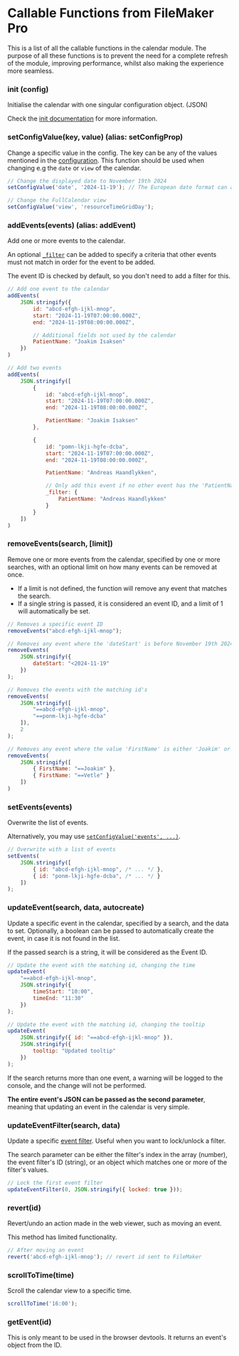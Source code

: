# Callable Functions from FileMaker Pro
This is a list of all the callable functions in the calendar module. The purpose of all these functions is to prevent the need for a complete refresh of the module, improving performance, whilst also making the experience more seamless.

### init (config)
Initialise the calendar with one singular configuration object. (JSON)

Check the [init documentation](./init.md) for more information.

### setConfigValue(key, value) (alias: setConfigProp)
Change a specific value in the config. The key can be any of the values mentioned in the [configuration](./init.md#json-structure). This function should be used when changing e.g the `date` or `view` of the calendar.

```js
// Change the displayed date to November 19th 2024
setConfigValue('date', '2024-11-19'); // The European date format can also be passed here (19.11.2024)

// Change the FullCalendar view
setConfigValue('view', 'resourceTimeGridDay');
```

### addEvents(events) (alias: addEvent)
Add one or more events to the calendar.

An optional [`_filter`](./_filter.md) can be added to specify a criteria
that other events must not match in order for the event to be added.

The event ID is checked by default, so you don't need to add a filter for this.

```js
// Add one event to the calendar
addEvents(
    JSON.stringify({
        id: "abcd-efgh-ijkl-mnop",
        start: "2024-11-19T07:00:00.000Z",
        end: "2024-11-19T08:00:00.000Z",

        // Additional fields not used by the calendar
        PatientName: "Joakim Isaksen"
    })
)

// Add two events
addEvents(
    JSON.stringify([
        {
            id: "abcd-efgh-ijkl-mnop",
            start: "2024-11-19T07:00:00.000Z",
            end: "2024-11-19T08:00:00.000Z",

            PatientName: "Joakim Isaksen"
        },

        {
            id: "pomn-lkji-hgfe-dcba",
            start: "2024-11-19T07:00:00.000Z",
            end: "2024-11-19T08:00:00.000Z",

            PatientName: "Andreas Haandlykken",

            // Only add this event if no other event has the 'PatientName' as 'Andreas Haandlykken'
            _filter: {
                PatientName: "Andreas Haandlykken"
            }
        }
    ])
)
```

### removeEvents(search, [limit])
Remove one or more events from the calendar, specified by one or more searches, with an optional limit on how many events can be removed at once.

- If a limit is not defined, the function will remove any event that matches the search.
- If a single string is passed, it is considered an event ID, and a limit of 1 will automatically be set.

```js
// Removes a specific event ID
removeEvents("abcd-efgh-ijkl-mnop");

// Removes any event where the 'dateStart' is before November 19th 2024
removeEvents(
    JSON.stringify({
        dateStart: "<2024-11-19"
    })
);

// Removes the events with the matching id's
removeEvents(
    JSON.stringify([
        "==abcd-efgh-ijkl-mnop",
        "==ponm-lkji-hgfe-dcba"
    ]),
    2
);

// Removes any event where the value 'FirstName' is either 'Joakim' or 'Vetle'
removeEvents(
    JSON.stringify([
        { FirstName: "==Joakim" },
        { FirstName: "==Vetle" }
    ])
)
```

### setEvents(events)
Overwrite the list of events.

Alternatively, you may use [`setConfigValue('events', ...)`](#setconfigvaluekey-value).

```js
// Overwrite with a list of events
setEvents(
    JSON.stringify([
        { id: "abcd-efgh-ijkl-mnop", /* ... */ },
        { id: "ponm-lkji-hgfe-dcba", /* ... */ }
    ])
);
```

### updateEvent(search, data, autocreate)
Update a specific event in the calendar, specified by a search, and the data to set. Optionally, a boolean can be passed to automatically create the event, in case it is not found in the list.

If the passed search is a string, it will be considered as the Event ID.

```js
// Update the event with the matching id, changing the time
updateEvent(
    "==abcd-efgh-ijkl-mnop",
    JSON.stringify({
        timeStart: "10:00",
        timeEnd: "11:30"
    })
);

// Update the event with the matching id, changing the tooltip
updateEvent(
    JSON.stringify({ id: "==abcd-efgh-ijkl-mnop" }),
    JSON.stringify({
        tooltip: "Updated tooltip"
    })
);
```

If the search returns more than one event, a warning will be logged to the console, and the change will not be performed.

**The entire event's JSON can be passed as the second parameter**, meaning that updating an event in the calendar is very simple.

### updateEventFilter(search, data)
Update a specific [event filter](./event-filters.md). Useful when you want to lock/unlock a filter.

The search parameter can be either the filter's index in the array (number), the event filter's ID (string),
or an object which matches one or more of the filter's values.

```js
// Lock the first event filter
updateEventFilter(0, JSON.stringify({ locked: true }));
```

### revert(id)
Revert/undo an action made in the web viewer, such as moving an event.

This method has limited functionality.

```js
// After moving an event
revert('abcd-efgh-ijkl-mnop'); // revert id sent to FileMaker
```

### scrollToTime(time)
Scroll the calendar view to a specific time.

```js
scrollToTime('16:00');
```

### getEvent(id)
This is only meant to be used in the browser devtools. It returns an event's object from the ID.